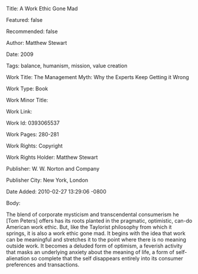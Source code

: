 Title: A Work Ethic Gone Mad

Featured: false

Recommended: false

Author: Matthew Stewart

Date: 2009

Tags: balance, humanism, mission, value creation

Work Title: The Management Myth: Why the Experts Keep Getting it Wrong

Work Type: Book

Work Minor Title:  

Work Link: 

Work Id:  0393065537

Work Pages:  280-281

Work Rights:  Copyright

Work Rights Holder:  Matthew Stewart

Publisher:  W. W. Norton and Company

Publisher City:  New York, London

Date Added: 2010-02-27 13:29:06 -0800

Body:

The blend of corporate mysticism and transcendental consumerism he [Tom Peters] offers has its roots planted in the pragmatic, optimistic, can-do American work ethic. But, like the Taylorist philosophy from which it springs, it is also a work ethic gone mad. It begins with the idea that work can be meaningful and stretches it to the point where there is no meaning outside work. It becomes a deluded form of optimism, a feverish activity that masks an underlying anxiety about the meaning of life, a form of self-alienation so complete that the self disappears entirely into its consumer preferences and transactions.


